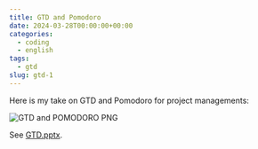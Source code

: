 ```yaml
---
title: GTD and Pomodoro
date: 2024-03-28T00:00:00+00:00
categories:
  - coding
  - english
tags:
  - gtd
slug: gtd-1
---
```


Here is my take on GTD and Pomodoro for project managements:

![GTD and POMODORO PNG](/img/GTD.png)

See [GTD.pptx](https://github.com/osamuaoki/osamuaoki-hugo-proj/tree/master/020_gtd).

<!-- vim: set sw=4 sts=4 ai si et tw=79 ft=markdown: -->
